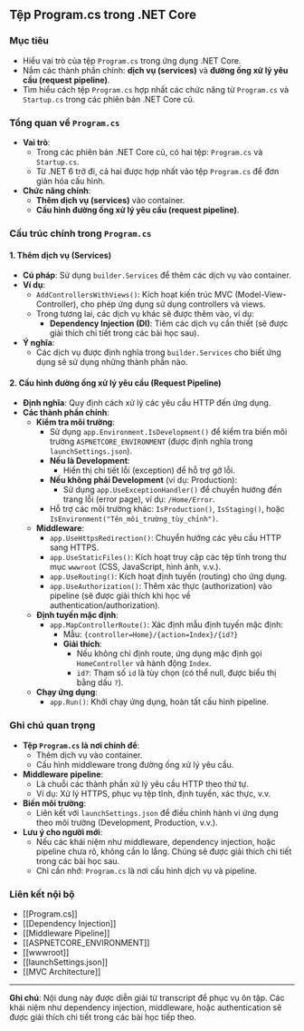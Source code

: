 ## Tệp Program.cs trong .NET Core

### Mục tiêu
- Hiểu vai trò của tệp `Program.cs` trong ứng dụng .NET Core.
- Nắm các thành phần chính: **dịch vụ (services)** và **đường ống xử lý yêu cầu (request pipeline)**.
- Tìm hiểu cách tệp `Program.cs` hợp nhất các chức năng từ `Program.cs` và `Startup.cs` trong các phiên bản .NET Core cũ.

### Tổng quan về `Program.cs`
- **Vai trò**:
  - Trong các phiên bản .NET Core cũ, có hai tệp: `Program.cs` và `Startup.cs`.
  - Từ .NET 6 trở đi, cả hai được hợp nhất vào tệp `Program.cs` để đơn giản hóa cấu hình.
- **Chức năng chính**:
  - **Thêm dịch vụ (services)** vào container.
  - **Cấu hình đường ống xử lý yêu cầu (request pipeline)**.

### Cấu trúc chính trong `Program.cs`

#### 1. Thêm dịch vụ (Services)
- **Cú pháp**: Sử dụng `builder.Services` để thêm các dịch vụ vào container.
- **Ví dụ**:
  - `AddControllersWithViews()`: Kích hoạt kiến trúc MVC (Model-View-Controller), cho phép ứng dụng sử dụng controllers và views.
  - Trong tương lai, các dịch vụ khác sẽ được thêm vào, ví dụ:
    - **Dependency Injection (DI)**: Tiêm các dịch vụ cần thiết (sẽ được giải thích chi tiết trong các bài học sau).
- **Ý nghĩa**:
  - Các dịch vụ được định nghĩa trong `builder.Services` cho biết ứng dụng sẽ sử dụng những thành phần nào.

#### 2. Cấu hình đường ống xử lý yêu cầu (Request Pipeline)
- **Định nghĩa**: Quy định cách xử lý các yêu cầu HTTP đến ứng dụng.
- **Các thành phần chính**:
  - **Kiểm tra môi trường**:
    - Sử dụng `app.Environment.IsDevelopment()` để kiểm tra biến môi trường `ASPNETCORE_ENVIRONMENT` (được định nghĩa trong `launchSettings.json`).
    - **Nếu là Development**:
      - Hiển thị chi tiết lỗi (exception) để hỗ trợ gỡ lỗi.
    - **Nếu không phải Development** (ví dụ: Production):
      - Sử dụng `app.UseExceptionHandler()` để chuyển hướng đến trang lỗi (error page), ví dụ: `/Home/Error`.
    - Hỗ trợ các môi trường khác: `IsProduction()`, `IsStaging()`, hoặc `IsEnvironment("Tên_môi_trường_tùy_chỉnh")`.
  - **Middleware**:
    - `app.UseHttpsRedirection()`: Chuyển hướng các yêu cầu HTTP sang HTTPS.
    - `app.UseStaticFiles()`: Kích hoạt truy cập các tệp tĩnh trong thư mục `wwwroot` (CSS, JavaScript, hình ảnh, v.v.).
    - `app.UseRouting()`: Kích hoạt định tuyến (routing) cho ứng dụng.
    - `app.UseAuthorization()`: Thêm xác thực (authorization) vào pipeline (sẽ được giải thích khi học về authentication/authorization).
  - **Định tuyến mặc định**:
    - `app.MapControllerRoute()`: Xác định mẫu định tuyến mặc định:
      - Mẫu: `{controller=Home}/{action=Index}/{id?}`
      - **Giải thích**:
        - Nếu không chỉ định route, ứng dụng mặc định gọi `HomeController` và hành động `Index`.
        - `id?`: Tham số `id` là tùy chọn (có thể null, được biểu thị bằng dấu `?`).
  - **Chạy ứng dụng**:
    - `app.Run()`: Khởi chạy ứng dụng, hoàn tất cấu hình pipeline.

### Ghi chú quan trọng
- **Tệp `Program.cs` là nơi chính để**:
  - Thêm dịch vụ vào container.
  - Cấu hình middleware trong đường ống xử lý yêu cầu.
- **Middleware pipeline**:
  - Là chuỗi các thành phần xử lý yêu cầu HTTP theo thứ tự.
  - Ví dụ: Xử lý HTTPS, phục vụ tệp tĩnh, định tuyến, xác thực, v.v.
- **Biến môi trường**:
  - Liên kết với `launchSettings.json` để điều chỉnh hành vi ứng dụng theo môi trường (Development, Production, v.v.).
- **Lưu ý cho người mới**:
  - Nếu các khái niệm như middleware, dependency injection, hoặc pipeline chưa rõ, không cần lo lắng. Chúng sẽ được giải thích chi tiết trong các bài học sau.
  - Chỉ cần nhớ: `Program.cs` là nơi cấu hình dịch vụ và pipeline.

### Liên kết nội bộ
- [[Program.cs]]
- [[Dependency Injection]]
- [[Middleware Pipeline]]
- [[ASPNETCORE_ENVIRONMENT]]
- [[wwwroot]]
- [[launchSettings.json]]
- [[MVC Architecture]]

---

**Ghi chú**: Nội dung này được diễn giải từ transcript để phục vụ ôn tập. Các khái niệm như dependency injection, middleware, hoặc authentication sẽ được giải thích chi tiết trong các bài học tiếp theo.